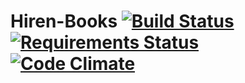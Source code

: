 # Hiren-Books [![Build Status](https://travis-ci.org/pyprism/Hiren-Books.svg)](https://travis-ci.org/pyprism/Hiren-Books) [![Requirements Status](https://requires.io/github/pyprism/Hiren-Books/requirements.svg?branch=master)](https://requires.io/github/pyprism/Hiren-Books/requirements/?branch=master) [![Code Climate](https://codeclimate.com/github/pyprism/Hiren-Books/badges/gpa.svg)](https://codeclimate.com/github/pyprism/Hiren-Books)

